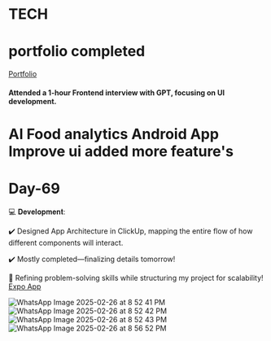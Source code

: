 # TECH
# portfolio completed 
[Portfolio](https://www.lokeshdev.in/)
#### Attended a 1-hour Frontend interview with GPT, focusing on UI development.

#  AI Food analytics Android App  Improve ui added more feature's 
# Day-69
💻 𝐃𝐞𝐯𝐞𝐥𝐨𝐩𝐦𝐞𝐧𝐭:

✔️ Designed App Architecture in ClickUp, mapping the entire flow of how different  components will interact.

 ✔️ Mostly completed—finalizing details tomorrow!

🎯 Refining problem-solving skills while structuring my project for scalability!
[Expo App](https://expo.dev/accounts/lokesh_choudhary/projects/dev/builds/511977d8-4144-4177-b950-1006b56e777e)
  
 
![WhatsApp Image 2025-02-26 at 8 52 41 PM](https://github.com/user-attachments/assets/33dda5b3-ff9d-460f-b797-862d9445789a)
![WhatsApp Image 2025-02-26 at 8 52 42 PM](https://github.com/user-attachments/assets/9da60e09-b559-4d65-a478-0d6e6c621857)
![WhatsApp Image 2025-02-26 at 8 52 43 PM](https://github.com/user-attachments/assets/57ba1d93-4ef9-48f8-8517-445b5d4254c4)
![WhatsApp Image 2025-02-26 at 8 56 52 PM](https://github.com/user-attachments/assets/e884c545-d401-4499-b801-9fac727e391f)
